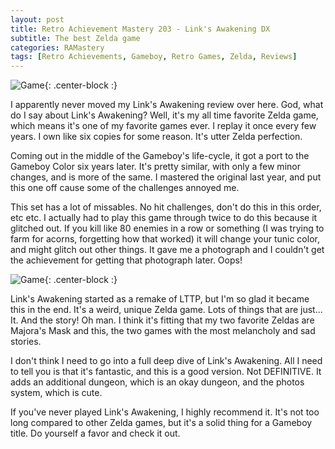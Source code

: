 ```yaml
---
layout: post
title: Retro Achievement Mastery 203 - Link's Awakening DX
subtitle: The best Zelda game
categories: RAMastery
tags: [Retro Achievements, Gameboy, Retro Games, Zelda, Reviews]
---
```



![Game](https://imgur.com/TMF9nVH.png){: .center-block :}

I apparently never moved my Link's Awakening review over here. God, what do I say about Link's Awakening? Well, it's my all time favorite  Zelda game, which means it's one of my favorite games ever. I replay it once every few years. I own like six copies for some reason. It's utter Zelda perfection.

Coming out in the middle of the Gameboy's life-cycle, it got a port to the Gameboy Color six years later. It's pretty similar, with only a few minor changes, and is more of the same. I mastered the original last year, and put this one off cause some of the challenges annoyed me.

This set has a lot of missables. No hit challenges, don't do this in this order, etc etc. I actually had to play this game through twice to do this because it glitched out. If you kill like 80 enemies in a row or something (I was trying to farm for acorns, forgetting how that worked) it will change your tunic color, and might glitch out other things. It gave me a photograph and I couldn't get the achievement for getting that photograph later. Oops!


![Game](https://imgur.com/8hZucB7.png){: .center-block :}

Link's Awakening started as a remake of LTTP, but I'm so glad it became this in the end. It's a weird, unique Zelda game. Lots of things that are just... It. And the story! Oh man. I think it's fitting that my two favorite  Zeldas are Majora's Mask and this, the two games with the most melancholy and sad stories.

I don't think I need to go into a full deep dive of Link's Awakening. All I need to tell you is that it's fantastic, and this is a good version. Not DEFINITIVE. It adds an additional dungeon, which is an okay dungeon, and the photos system, which is cute.

If you've never played Link's Awakening, I highly recommend it. It's not too long compared to other Zelda games, but it's a solid thing for a Gameboy title. Do yourself a favor and check it out.